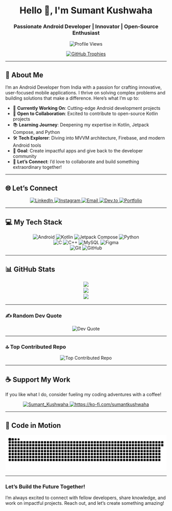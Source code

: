 <h1 align="center">Hello 👋, I'm Sumant Kushwaha</h1>
<h3 align="center">Passionate Android Developer | Innovator | Open-Source Enthusiast</h3>

<p align="center">
  <img src="https://komarev.com/ghpvc/?username=sumant-kushwaha&label=Profile%20Views&color=0e75b6&style=flat" alt="Profile Views" />
</p>

<p align="center">
  <a href="https://github.com/ryo-ma/github-profile-trophy">
    <img src="https://github-profile-trophy.vercel.app/?username=sumant-kushwaha&theme=onedark&column=5&margin-w=15&title=Commit,Stars,Followers,Repositories,Experience" alt="GitHub Trophies" />
  </a>
</p>



---

## 🚀 About Me
I’m an Android Developer from India with a passion for crafting innovative, user-focused mobile applications. I thrive on solving complex problems and building solutions that make a difference. Here’s what I’m up to:

- 🌟 **Currently Working On**: Cutting-edge Android development projects  
- 🤝 **Open to Collaboration**: Excited to contribute to open-source Kotlin projects  
- 📚 **Learning Journey**: Deepening my expertise in Kotlin, Jetpack Compose, and Python  
- 🛠 **Tech Explorer**: Diving into MVVM architecture, Firebase, and modern Android tools  
- 🎯 **Goal**: Create impactful apps and give back to the developer community  
- 📩 **Let’s Connect**: I’d love to collaborate and build something extraordinary together!

---

## 🌐 Let’s Connect
<p align="center">
  <a href="https://linkedin.com/in/sumant-kushwaha" target="_blank">
    <img src="https://img.shields.io/badge/LinkedIn-%230077B5.svg?style=for-the-badge&logo=linkedin&logoColor=white" alt="LinkedIn" />
  </a>
  <a href="https://instagram.com/Sumant_Kushwaha.dev" target="_blank">
    <img src="https://img.shields.io/badge/Instagram-%23E4405F.svg?style=for-the-badge&logo=instagram&logoColor=white" alt="Instagram" />
  </a>
  <a href="mailto:SumantKushwaha.dev@gmail.com" target="_blank">
    <img src="https://img.shields.io/badge/Email-D14836?style=for-the-badge&logo=gmail&logoColor=white" alt="Email" />
  </a>
  <a href="https://dev.to/sumant_kushwaha" target="_blank">
    <img src="https://img.shields.io/badge/Dev.to-0A0A0A?style=for-the-badge&logo=dev.to&logoColor=white" alt="Dev.to" />
  </a>
  <a href="https://sumantportf.netlify.app/" target="_blank">
    <img src="https://img.shields.io/badge/Portfolio-12100E?style=for-the-badge&logo=dev.to&logoColor=white" alt="Portfolio" />
  </a>
</p>


---

## 💻 My Tech Stack
<p align="center">
  <img src="https://img.shields.io/badge/Android-3DDC84?style=for-the-badge&logo=android&logoColor=white" alt="Android" />
  <img src="https://img.shields.io/badge/Kotlin-7F52FF?style=for-the-badge&logo=kotlin&logoColor=white" alt="Kotlin" />
  <img src="https://img.shields.io/badge/Jetpack%20Compose-4285F4?style=for-the-badge&logo=jetpackcompose&logoColor=white" alt="Jetpack Compose" />
  <img src="https://img.shields.io/badge/Python-3776AB?style=for-the-badge&logo=python&logoColor=white" alt="Python" />
  <br/>
  <img src="https://img.shields.io/badge/C-00599C?style=for-the-badge&logo=c&logoColor=white" alt="C" />
  <img src="https://img.shields.io/badge/C++-00599C?style=for-the-badge&logo=c%2B%2B&logoColor=white" alt="C++" />
  <img src="https://img.shields.io/badge/MySQL-4479A1?style=for-the-badge&logo=mysql&logoColor=white" alt="MySQL" />
  <img src="https://img.shields.io/badge/Figma-F24E1E?style=for-the-badge&logo=figma&logoColor=white" alt="Figma" />
  <br/>
  <img src="https://img.shields.io/badge/Git-F05032?style=for-the-badge&logo=git&logoColor=white" alt="Git" />
  <img src="https://img.shields.io/badge/GitHub-181717?style=for-the-badge&logo=github&logoColor=white" alt="GitHub" />
</p>

---

## 📊 GitHub Stats

<p align="center">
  <img src="https://github-readme-stats.vercel.app/api?username=sumant-kushwaha&theme=radical&hide_border=false&include_all_commits=false&count_private=false"/>
  <br/>
  <img src="https://nirzak-streak-stats.vercel.app/?user=sumant-kushwaha&theme=radical&hide_border=false"/>
  <br/>
  <img src="https://github-readme-stats.vercel.app/api/top-langs/?username=sumant-kushwaha&theme=radical&hide_border=false&include_all_commits=false&count_private=false&layout=compact"/>
</p>


---

### ✍️ Random Dev Quote
<p align="center">
  <img src="https://quotes-github-readme.vercel.app/api?type=horizontal&theme=radical" alt="Dev Quote"/>
</p>

---

### 🔝 Top Contributed Repo
<p align="center">
  <img src="https://github-contributor-stats.vercel.app/api?username=sumant-kushwaha&limit=5&theme=radical&combine_all_yearly_contributions=true" alt="Top Contributed Repo"/>
</p>

---

## ☕ Support My Work
If you like what I do, consider fueling my coding adventures with a coffee!  
<p align="center">
  <a href="https://buymeacoffee.com/sumantkushwaha">
    <img src="https://cdn.buymeacoffee.com/buttons/v2/default-yellow.png" height="50" width="210" alt="Sumant_Kushwaha" />
  </a>
  <a href="https://ko-fi.com/sumantkushwaha">
    <img src="https://cdn.ko-fi.com/cdn/kofi3.png?v=3" height="50" width="210" alt="https://ko-fi.com/sumantkushwaha" />
  </a>
</p>

---

## 🐍 Code in Motion
<p align="center">
  <picture>
    <source media="(prefers-color-scheme: dark)" srcset="https://github.com/Sumant-Kushwaha/Sumant-Kushwaha/blob/output/github-snake-dark.svg" />
    <source media="(prefers-color-scheme: light)" srcset="https://github.com/Sumant-Kushwaha/Sumant-Kushwaha/blob/output/github-snake.svg" />
    <img alt="GitHub Snake" src="https://github.com/Sumant-Kushwaha/Sumant-Kushwaha/blob/output/github-snake.svg" />
  </picture>
</p>

---


### Let’s Build the Future Together!  
I’m always excited to connect with fellow developers, share knowledge, and work on impactful projects. Reach out, and let’s create something amazing!
